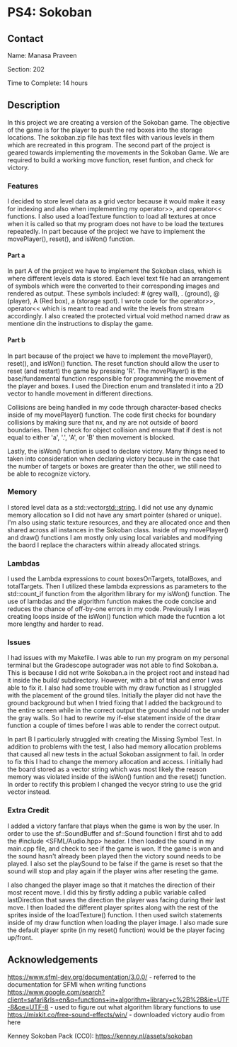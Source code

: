 # PS4: Sokoban

## Contact
Name: Manasa Praveen

Section: 202

Time to Complete: 14 hours


## Description
In this project we are creating a version of the Sokoban game. The objective of the game is for the player to push the red boxes into the storage locations. The sokoban.zip file has text files with various levels in them which are recreated in this program.  The second part of the project is geared towards implementing the movements in the Sokoban Game. We are required to build a working move function, reset funtion, and check for victory.

### Features
I decided to store level data as a grid vector because it would make it easy for indexing and also when implementing my operator>>, and operator<< functions.  I also used a loadTexture function to load all textures at once when it is called so that my program does not have to be load the textures repeatedly. In part because of the project we have to implement the movePlayer(), reset(), and isWon() function.

#### Part a
In part A of the project we have to implement the Sokoban class, which is where different levels data is stored. Each level text file had an arrangement of symbols which were the converted to their corresponding images and rendered as output. These symbols included: # (grey wall), . (ground), @ (player), A (Red box), a (storage spot).  I wrote code for the operator>>, operator<< which is meant to read and write the levels from stream accordingly.  I also created the protected virtual void method named draw as mentione din the instructions to display the game.

#### Part b
In part because of the project we have to implement the movePlayer(), reset(), and isWon() function. The reset function should allow the user to reset (and restart) the game by pressing 'R'. The movePlayer() is the base/fundamental function responsible for programming the movement of the player and boxes. I used the Direction enum and translated it into a 2D vector to handle movement in different directions. 

Collisions are being handled in my code through character-based checks inside of my movePlayer() function. The code first checks for boundary collisions by making sure that nx, and ny are not outside of baord boundaries. Then I check for object collision and ensure that if dest is not equal to either 'a', '.', 'A', or 'B' then movement is blocked.

Lastly, the isWon() function is used to declare victory. Many things need to taken into consideration when declaring victory because in the case that the number of targets or boxes are greater than the other, we still need to be able to recognize victory. 

### Memory
I stored level data as a std::vector<std::string>. I did not use any dynamic memory allocation so I did not have any smart pointer (shared or unique). I'm also using static texture resources, and they are allocated once and then shared across all instances in the Sokoban class. Inside of my movePlayer() and draw() functions I am mostly only using local variables and modifying the baord I replace the characters within already allocated strings.

### Lambdas
I used the Lambda expressions to count boxesOnTargets, totalBoxes, and totalTargets. Then I utilized these lambda expressions as parameters to the std::count_if function from the algorithm library for my isWon() function. The use of lambdas and the algorithm function makes the code concise and reduces the chance of off-by-one errors in my code. Previously I was creating loops inside of the isWon() function which made the fucntion a lot more lengthy and harder to read. 

### Issues
I had issues with my Makefile. I was able to run my program on my personal terminal but the Gradescope autograder was not able to find Sokoban.a. This is because I did not write Sokoban.a in the project root and instead had it inside the build/ subdirectory. However, with a bit of trial and error I was able to fix it.  I also had some trouble with my draw function as I struggled with the placement of the ground tiles. Initially the player did not have the ground background but when I tried fixing that I added the background to the entire screen while in the correct output the ground should not be under the gray walls. So I had to rewrite my if-else statement inside of the draw function a couple of times before I was able to render the correct output.

In part B I particularly struggled with creating the Missing Symbol Test. In addition to problems with the test, I also had memory allocation problems that caused all new tests in the actual Sokoban assignment to fail. In order to fix this I had to change the memory allocation and access. I initially had the board stored as a vector string which was most likely the reason memory was violated inside of the isWon() funtion and the reset() function. In order to rectify this problem I changed the vecyor string to use the grid vector instead.

### Extra Credit
I added a victory fanfare that plays when the game is won by the user. In order to use the sf::SoundBuffer and sf::Sound founction I first ahd to add the #include <SFML/Audio.hpp> header. I then loaded the sound in my main.cpp file, and check to see if the game is won. If the game is won and the sound hasn't already been played then the victory sound needs to be played. I also set the playSound to be false if the game is reset so that the sound will stop and play again if the player wins after reseting the game.

I also changed the player image so that it matches the direction of their most recent move. I did this by firstly adding a public variable called lastDirection that saves the direction the player was facing during their last move. I then loaded the different player sprites along with the rest of the sprites inside of the loadTexture() function. I then used switch statements inside of my draw function when loading the player image. I also made sure the default player sprite (in my reset() function) would be the player facing up/front.



## Acknowledgements
https://www.sfml-dev.org/documentation/3.0.0/ - referred to the documentation for SFMl when writing functions
https://www.google.com/search?client=safari&rls=en&q=functions+in+algorithm+library+c%2B%2B&ie=UTF-8&oe=UTF-8 - used to figure out what algorithm library functions to use
https://mixkit.co/free-sound-effects/win/ - downloaded victory audio from here

Kenney Sokoban Pack (CC0): https://kenney.nl/assets/sokoban
